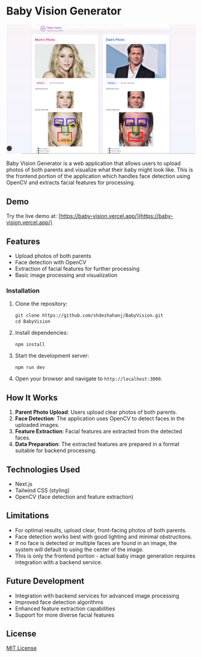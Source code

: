 # Baby Vision Generator

<div align="center">
  <img src="public/app.png" alt="Baby Vision Generator" width="600">
</div>

Baby Vision Generator is a web application that allows users to upload photos of both parents and visualize what their baby might look like. This is the frontend portion of the application which handles face detection using OpenCV and extracts facial features for processing.

## Demo

Try the live demo at: [https://baby-vision.vercel.app/](https://baby-vision.vercel.app/)

## Features

- Upload photos of both parents
- Face detection with OpenCV
- Extraction of facial features for further processing
- Basic image processing and visualization

### Installation

1. Clone the repository:

   ```
   git clone https://github.com/shdezhahanj/BabyVision.git
   cd BabyVision
   ```

2. Install dependencies:

   ```
   npm install
   ```

3. Start the development server:

   ```
   npm run dev
   ```

4. Open your browser and navigate to `http://localhost:3000`.

## How It Works

1. **Parent Photo Upload**: Users upload clear photos of both parents.
2. **Face Detection**: The application uses OpenCV to detect faces in the uploaded images.
3. **Feature Extraction**: Facial features are extracted from the detected faces.
4. **Data Preparation**: The extracted features are prepared in a format suitable for backend processing.

## Technologies Used

- Next.js
- Tailwind CSS (styling)
- OpenCV (face detection and feature extraction)

## Limitations

- For optimal results, upload clear, front-facing photos of both parents.
- Face detection works best with good lighting and minimal obstructions.
- If no face is detected or multiple faces are found in an image, the system will default to using the center of the image.
- This is only the frontend portion - actual baby image generation requires integration with a backend service.

## Future Development

- Integration with backend services for advanced image processing
- Improved face detection algorithms
- Enhanced feature extraction capabilities
- Support for more diverse facial features

## License

[MIT License](LICENSE)
